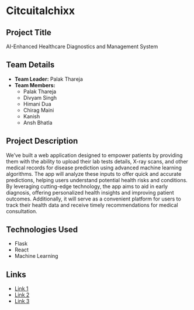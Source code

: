 # Citcuitalchixx

## Project Title
AI-Enhanced Healthcare Diagnostics and Management System

## Team Details
- **Team Leader:** Palak Thareja
- **Team Members:** 
  - Palak Thareja
  - Divyam Singh
  - Himani Dua
  - Chirag Maini
  - Kanish 
  - Ansh Bhatla

## Project Description
We’ve built a web application designed to empower patients by providing them with the ability to upload their lab tests details, X-ray scans, and other medical records for disease prediction using advanced machine learning algorithms. The app will analyze these inputs to offer quick and accurate predictions, helping users understand potential health risks and conditions.
 By leveraging cutting-edge technology, the app aims to aid in early diagnosis, offering personalized health insights and improving patient outcomes. Additionally, it will serve as a convenient platform for users to track their health data and receive timely recommendations for medical consultation.
## Technologies Used
- Flask
- React
- Machine Learning

## Links
- [Link 1]()
- [Link 2]()
- [Link 3]()
